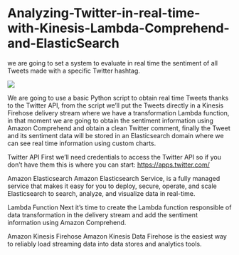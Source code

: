 # Analyzing-Twitter-in-real-time-with-Kinesis-Lambda-Comprehend-and-ElasticSearch

 we are going to set a system to evaluate in real time the sentiment of all Tweets made with a specific Twitter hashtag.
 
 
 ![](images/1_k_HBTukyqzRFxa8HQz-jkA.png)
 
 
 We are going to use a basic Python script to obtain real time Tweets thanks to the Twitter API, from the script we’ll put the Tweets directly in a Kinesis Firehose delivery stream where we have a transformation Lambda function, in that moment we are going to obtain the sentiment information using Amazon Comprehend and obtain a clean Twitter comment, finally the Tweet and its sentiment data will be stored in an Elasticsearch domain where we can see real time information using custom charts.


Twitter API
First we’ll need credentials to access the Twitter API so if you don’t have them this is where you can start: https://apps.twitter.com/

Amazon Elasticsearch
Amazon Elasticsearch Service, is a fully managed service that makes it easy for you to deploy, secure, operate, and scale Elasticsearch to search, analyze, and visualize data in real-time.

Lambda Function
Next it’s time to create the Lambda function responsible of data transformation in the delivery stream and add the sentiment information using Amazon Comprehend.

Amazon Kinesis Firehose
Amazon Kinesis Data Firehose is the easiest way to reliably load streaming data into data stores and analytics tools.

